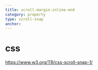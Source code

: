 ```yaml
---
title: scroll-margin-inline-end
category: property
type: scroll-snap
anchor:
---
```


# css

<https://www.w3.org/TR/css-scroll-snap-1/>
